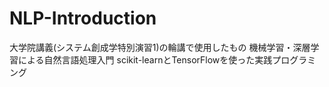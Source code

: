 # NLP-Introduction
大学院講義(システム創成学特別演習1)の輪講で使用したもの
機械学習・深層学習による自然言語処理入門 scikit-learnとTensorFlowを使った実践プログラミング
